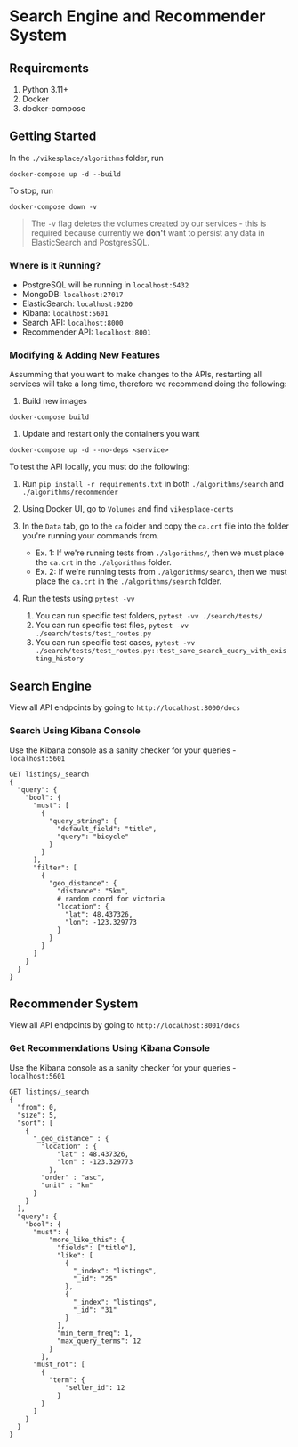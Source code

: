 # Search Engine and Recommender System

## Requirements
1. Python 3.11+
2. Docker
3. docker-compose

## Getting Started

In the `./vikesplace/algorithms` folder, run 
```
docker-compose up -d --build
```

To stop, run
```
docker-compose down -v
```
> The `-v` flag deletes the volumes created by our services - this is
> required because currently we **don't** want to persist any data in
> ElasticSearch and PostgresSQL.

### Where is it Running?
- PostgreSQL will be running in `localhost:5432`
- MongoDB: `localhost:27017`
- ElasticSearch: `localhost:9200`
- Kibana: `localhost:5601`
- Search API: `localhost:8000`
- Recommender API: `localhost:8001`

### Modifying & Adding New Features
Assumming that you want to make changes to the APIs, restarting all services will 
take a long time, therefore we recommend doing the following: 

1. Build new images
```
docker-compose build
```
1. Update and restart only the containers you want
```
docker-compose up -d --no-deps <service>
```
To test the API locally, you must do the following:
1. Run `pip install -r requirements.txt` in both `./algorithms/search` and 
  `./algorithms/recommender`
2. Using Docker UI, go to `Volumes` and find `vikesplace-certs`
3. In the `Data` tab, go to the `ca` folder and copy the `ca.crt` file into the 
folder you're running your commands from.
   - Ex. 1: If we're running tests from `./algorithms/`, then we must place the 
    `ca.crt` in the `./algorithms` folder.
   - Ex. 2: If we're running tests from `./algorithms/search`, then we must place 
    the `ca.crt` in the `./algorithms/search` folder.

1. Run the tests using `pytest -vv`
    1. You can run specific test folders, `pytest -vv ./search/tests/`
    2. You can run specific test files, `pytest -vv ./search/tests/test_routes.py`
    3. You can run specific test cases, `pytest -vv ./search/tests/test_routes.py::test_save_search_query_with_existing_history`

## Search Engine
View all API endpoints by going to `http://localhost:8000/docs`

### Search Using Kibana Console
Use the Kibana console as a sanity checker for your queries - `localhost:5601`
```
GET listings/_search
{
  "query": {
    "bool": {
      "must": [
        {
          "query_string": {
            "default_field": "title",
            "query": "bicycle"
          }
        }
      ],
      "filter": [
        {
          "geo_distance": {
            "distance": "5km",
            # random coord for victoria
            "location": {
              "lat": 48.437326,
              "lon": -123.329773
            }
          }
        }
      ]
    }
  }
}
```

## Recommender System
View all API endpoints by going to `http://localhost:8001/docs`

### Get Recommendations Using Kibana Console
Use the Kibana console as a sanity checker for your queries - `localhost:5601`
```
GET listings/_search
{ 
  "from": 0,
  "size": 5, 
  "sort": [
    {
      "_geo_distance" : {
        "location" : {
            "lat" : 48.437326, 
            "lon" : -123.329773
          },
        "order" : "asc",
        "unit" : "km"
      }
    }
  ],
  "query": {
    "bool": {
      "must": {
          "more_like_this": {
            "fields": ["title"],
            "like": [
              {
                "_index": "listings",
                "_id": "25"
              },
              {
                "_index": "listings",
                "_id": "31"
              }
            ],
            "min_term_freq": 1,
            "max_query_terms": 12
          }
        },
      "must_not": [
        {
          "term": {
              "seller_id": 12
            }
        }
      ]
    } 
  }
}
```
